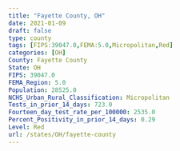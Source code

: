 ```yaml
---
title: "Fayette County, OH"
date: 2021-01-09
draft: false
type: county
tags: [FIPS:39047.0,FEMA:5.0,Micropolitan,Red]
categories: [OH]
County: Fayette County
State: OH
FIPS: 39047.0
FEMA_Region: 5.0
Population: 28525.0
NCHS_Urban_Rural_Classification: Micropolitan
Tests_in_prior_14_days: 723.0
Fourteen_day_test_rate_per_100000: 2535.0
Percent_Positivity_in_prior_14_days: 0.29
Level: Red
url: /states/OH/fayette-county
---
```



